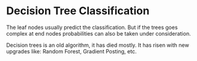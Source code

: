 # Decision Tree Classification
The leaf nodes usually predict the classification. But if the trees goes complex at end nodes probabilities can also be taken under consideration.

Decision trees is an old algorithm, it has died mostly. It has risen with new upgrades like: Random Forest, Gradient Posting, etc. 